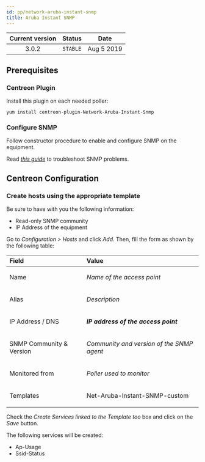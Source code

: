 ```yaml
---
id: pp/network-aruba-instant-snmp
title: Aruba Instant SNMP
---
```


| Current version | Status | Date |
| :-: | :-: | :-: |
| 3.0.2 | `STABLE` | Aug  5 2019 |


## Prerequisites

### Centreon Plugin

Install this plugin on each needed poller:

    yum install centreon-plugin-Network-Aruba-Instant-Snmp

### Configure SNMP

Follow constructor procedure to enable and configure SNMP on the equipment.

Read *[this guide](https://documentation.centreon.com/docs/centreon-plugins/en/latest/user/guide.html#snmp)* to troubleshoot SNMP problems.

## Centreon Configuration

### Create hosts using the appropriate template

Be sure to have with you the following information:

* Read-only SNMP community
* IP Address of the equipment

Go to *Configuration &gt; Hosts* and click *Add*. Then, fill the form as
shown by the following table:

<table>
    <thead>
        <tr class="header">
            <th align="left" width="10%">Field</th>
            <th align="left" width="20%">Value</th>
        </tr>
    </thead>
    <tbody>
        <tr>
            <td align="left"><p>Name</p></td>
            <td align="left"><p><em>Name of the access point</em></p></td>
        </tr>
        <tr>
            <td align="left"><p>Alias</p></td>
            <td align="left"><p><em>Description</em></p></td>
        </tr>
        <tr>
            <td align="left"><p>IP Address / DNS</p></td>
            <td align="left"><p><em><b>IP address of the access point</b></em></p></td>
        </tr>
        <tr>
            <td align="left"><p>SNMP Community & Version</p></td>
            <td align="left"><p><em>Community and version of the SNMP agent</em></p></td>
        </tr>
        <tr>
            <td align="left"><p>Monitored from</p></td>
            <td align="left"><p><em>Poller used to monitor</em></p></td>
        </tr>
        <tr>
            <td align="left"><p>Templates</p></td>
            <td align="left"><p>Net-Aruba-Instant-SNMP-custom</p></td>
        </tr>
    </tbody>
</table>

Check the *Create Services linked to the Template too* box and click on the *Save* button.

The following services will be created:

* Ap-Usage
* Ssid-Status



